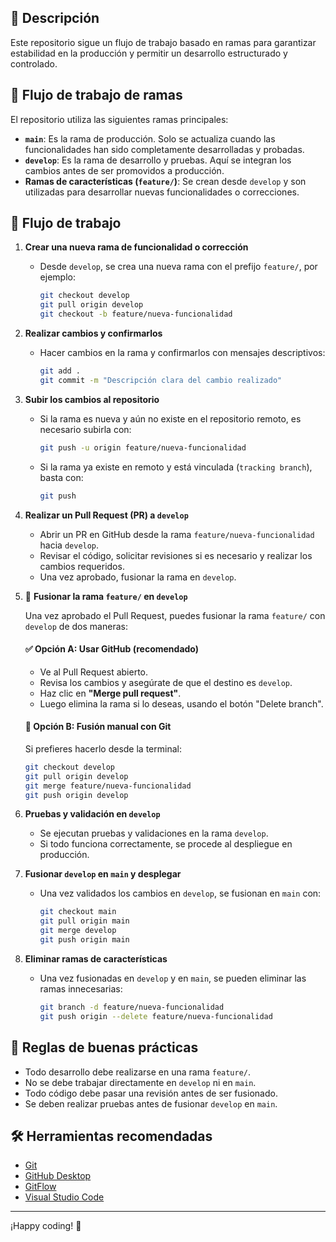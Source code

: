 

## 📌 Descripción
Este repositorio sigue un flujo de trabajo basado en ramas para garantizar estabilidad en la producción y permitir un desarrollo estructurado y controlado.

## 🌿 Flujo de trabajo de ramas
El repositorio utiliza las siguientes ramas principales:

- **`main`**: Es la rama de producción. Solo se actualiza cuando las funcionalidades han sido completamente desarrolladas y probadas.
- **`develop`**: Es la rama de desarrollo y pruebas. Aquí se integran los cambios antes de ser promovidos a producción.
- **Ramas de características (`feature/`)**: Se crean desde `develop` y son utilizadas para desarrollar nuevas funcionalidades o correcciones.

## 🔄 Flujo de trabajo

1. **Crear una nueva rama de funcionalidad o corrección**
   - Desde `develop`, se crea una nueva rama con el prefijo `feature/`, por ejemplo:
     ```bash
     git checkout develop
     git pull origin develop
     git checkout -b feature/nueva-funcionalidad
     ```

2. **Realizar cambios y confirmarlos**
   - Hacer cambios en la rama y confirmarlos con mensajes descriptivos:
     ```bash
     git add .
     git commit -m "Descripción clara del cambio realizado"
     ```

3. **Subir los cambios al repositorio**
   - Si la rama es nueva y aún no existe en el repositorio remoto, es necesario subirla con:
     ```bash
     git push -u origin feature/nueva-funcionalidad
     ```
   - Si la rama ya existe en remoto y está vinculada (`tracking branch`), basta con:
     ```bash
     git push
     ```

4. **Realizar un Pull Request (PR) a `develop`**
   - Abrir un PR en GitHub desde la rama `feature/nueva-funcionalidad` hacia `develop`.
   - Revisar el código, solicitar revisiones si es necesario y realizar los cambios requeridos.
   - Una vez aprobado, fusionar la rama en `develop`.

5. 🔀 **Fusionar la rama `feature/` en `develop`**

   Una vez aprobado el Pull Request, puedes fusionar la rama `feature/` con `develop` de dos maneras:

   #### ✅ Opción A: Usar GitHub (recomendado)
   - Ve al Pull Request abierto.
   - Revisa los cambios y asegúrate de que el destino es `develop`.
   - Haz clic en **"Merge pull request"**.
   - Luego elimina la rama si lo deseas, usando el botón "Delete branch".

   #### 🧪 Opción B: Fusión manual con Git
   Si prefieres hacerlo desde la terminal:

   ```bash
   git checkout develop
   git pull origin develop
   git merge feature/nueva-funcionalidad
   git push origin develop
   ```

6. **Pruebas y validación en `develop`**
   - Se ejecutan pruebas y validaciones en la rama `develop`.
   - Si todo funciona correctamente, se procede al despliegue en producción.

7. **Fusionar `develop` en `main` y desplegar**
   - Una vez validados los cambios en `develop`, se fusionan en `main` con:
     ```bash
     git checkout main
     git pull origin main
     git merge develop
     git push origin main
     ```

8. **Eliminar ramas de características**
   - Una vez fusionadas en `develop` y en `main`, se pueden eliminar las ramas innecesarias:
     ```bash
     git branch -d feature/nueva-funcionalidad
     git push origin --delete feature/nueva-funcionalidad
     ```

## 📌 Reglas de buenas prácticas
- Todo desarrollo debe realizarse en una rama `feature/`.
- No se debe trabajar directamente en `develop` ni en `main`.
- Todo código debe pasar una revisión antes de ser fusionado.
- Se deben realizar pruebas antes de fusionar `develop` en `main`.

## 🛠 Herramientas recomendadas
- [Git](https://git-scm.com/)
- [GitHub Desktop](https://desktop.github.com/)
- [GitFlow](https://nvie.com/posts/a-successful-git-branching-model/)
- [Visual Studio Code](https://code.visualstudio.com/)

---
¡Happy coding! 🚀
